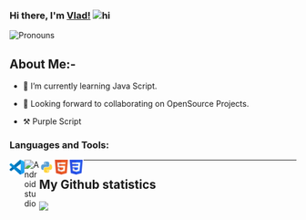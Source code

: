 ### Hi there, I'm [Vlad!](https://github.com/Vlad2530) <img src="https://user-images.githubusercontent.com/1303154/88677602-1635ba80-d120-11ea-84d8-d263ba5fc3c0.gif" width="28px" alt="hi">
<img alt='Pronouns' src='https://img.shields.io/endpoint?url=https://pronoundb.org/shields/6004d014406af11e4593a013' />

## About Me:-

- 🌱 I’m currently learning Java Script.

- 🤝 Looking forward to collaborating on OpenSource Projects.

- ⚒ Purple Script 

### Languages and Tools:

<img align="left" alt="Visual Studio Code" width="26px" src="https://raw.githubusercontent.com/github/explore/80688e429a7d4ef2fca1e82350fe8e3517d3494d/topics/visual-studio-code/visual-studio-code.png" />
<img align="left" alt="Android studio " width="26px" src="https://sdtimes.com/wp-content/uploads/2021/05/Untitled-10.png" />
<img align="left" alt="python" width="26px" src="https://raw.githubusercontent.com/edent/SuperTinyIcons/master/images/svg/python.svg" />
<img align="left" alt="HTML" width="26px" src="https://raw.githubusercontent.com/edent/SuperTinyIcons/master/images/svg/html5.svg" />
<img align="left" alt="CSS" width="26px" src="https://raw.githubusercontent.com/edent/SuperTinyIcons/master/images/svg/css3.svg" />

---

<h2>My Github statistics</h2>

![](https://github-readme-stats.vercel.app/api?username=Vlad2530&count_private=true&show_icons=true&theme=uwu)

